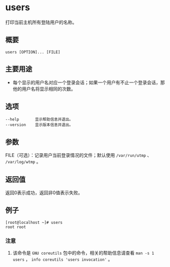 #  users

打印当前主机所有登陆用户的名称。

##  概要

    
    
    users [OPTION]... [FILE]
    

##  主要用途

  * 每个显示的用户名对应一个登录会话；如果一个用户有不止一个登录会话，那他的用户名将显示相同的次数。 

##  选项

    
    
    --help       显示帮助信息并退出。
    --version    显示版本信息并退出。
    

##  参数

FILE（可选）：记录用户当前登录情况的文件；默认使用 ` /var/run/utmp ` 、 ` /var/log/wtmp ` 。

##  返回值

返回0表示成功，返回非0值表示失败。

##  例子

    
    
    [root@localhost ~]# users
    root root
    

###  注意

  1. 该命令是 ` GNU coreutils ` 包中的命令，相关的帮助信息请查看 ` man -s 1 users ` ， ` info coreutils 'users invocation' ` 。 

